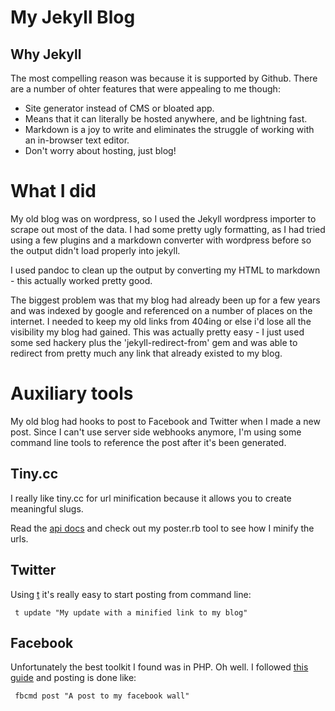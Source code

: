 # My Jekyll Blog

## Why Jekyll

The most compelling reason was because it is supported by Github. There are a number of ohter features that were appealing to me though:

+ Site generator instead of CMS or bloated app.
 + Means that it can literally be hosted anywhere, and be lightning fast.
+ Markdown is a joy to write and eliminates the struggle of working with an in-browser text editor.
+ Don't worry about hosting, just blog!

# What I did

My old blog was on wordpress, so I used the Jekyll wordpress importer to scrape out most of the data. I had some pretty ugly formatting, as I had tried using a few plugins and a markdown converter with wordpress before so the output didn't load properly into jekyll.

I used pandoc to clean up the output by converting my HTML to markdown - this actually worked pretty good. 

The biggest problem was that my blog had already been up for a few years and was indexed by google and referenced on a number of places on the internet. I needed to keep my old links from 404ing or else i'd lose all the visibility my blog had gained. This was actually pretty easy - I just used some sed hackery plus the 'jekyll-redirect-from' gem and was able to redirect from pretty much any link that already existed to my blog.

# Auxiliary tools

My old blog had hooks to post to Facebook and Twitter when I made a new post. Since I can't use server side webhooks anymore, I'm using some command line tools to reference the post after it's been generated.

## Tiny.cc

I really like tiny.cc for url minification because it allows you to create meaningful slugs.

Read the [api docs](http://tiny.cc/api-docs) and check out my poster.rb tool to see how I minify the urls.


## Twitter

Using [t](http://sferik.github.io/t/) it's really easy to start posting from command line:

```
 t update "My update with a minified link to my blog"
```

## Facebook

Unfortunately the best toolkit I found was in PHP. Oh well. I followed [this guide](http://xmodulo.com/2014/01/access-facebook-command-line-linux.html) and posting is done like:

```
 fbcmd post "A post to my facebook wall"
```
